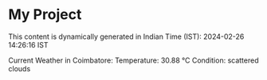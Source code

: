 # My Project

This content is dynamically generated in Indian Time (IST): 2024-02-26 14:26:16 IST


Current Weather in Coimbatore:
Temperature: 30.88 °C
Condition: scattered clouds
